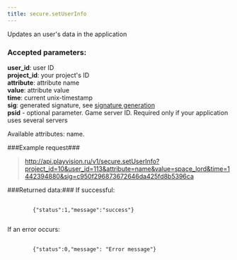 ```yaml
---
title: secure.setUserInfo
---
```

Updates an user's data in the application

### Accepted parameters: ###

**user_id**: user ID<br>
**project_id**: your project's ID<br>
**attribute**: attribute name<br>
**value**: attribute value<br>
**time**: current unix-timestamp<br>
**sig**: generated signature, see [signature generation](/docs)<br>
**psid** - optional parameter. Game server ID. Required only if your application uses several servers<br>

Available attributes: name.

###Example request###

> http://api.playvision.ru/v1/secure.setUserInfo?project_id=10&user_id=113&attribute=name&value=space_lord&time=1442394880&sig=c950f296873672646da425fd8b5396ca

###Returned data:###
If successful:
<pre>
    <code>
        {"status":1,"message":"success"}
    </code>
</pre>
If an error occurs:
<pre>
    <code>
        {"status":0,"message": "Error message"}
    </code>
</pre>
